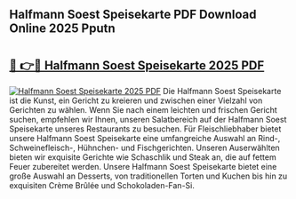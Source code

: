 ## Halfmann Soest Speisekarte PDF Download Online 2025 Pputn

# <h2><a href="http://gc6ssmc.nevu.top/?p=Halfmann+Soest+Speisekarte">🔗 👉🔴 Halfmann Soest Speisekarte 2025 PDF</a></h2>

[![Halfmann Soest Speisekarte 2025 PDF](https://i.imgur.com/dBaPXMq.png)](http://gc6ssmc.nevu.top/?p=Halfmann+Soest+Speisekarte)
Die Halfmann Soest Speisekarte ist die Kunst, ein Gericht zu kreieren und zwischen einer Vielzahl von Gerichten zu wählen. Wenn Sie nach einem leichten und frischen Gericht suchen, empfehlen wir Ihnen, unseren Salatbereich auf der Halfmann Soest Speisekarte unseres Restaurants zu besuchen. Für Fleischliebhaber bietet unsere Halfmann Soest Speisekarte eine umfangreiche Auswahl an Rind-, Schweinefleisch-, Hühnchen- und Fischgerichten. Unseren Auserwählten bieten wir exquisite Gerichte wie Schaschlik und Steak an, die auf fettem Feuer zubereitet werden. Unsere Halfmann Soest Speisekarte bietet eine große Auswahl an Desserts, von traditionellen Torten und Kuchen bis hin zu exquisiten Crème Brûlée und Schokoladen-Fan-Si.
